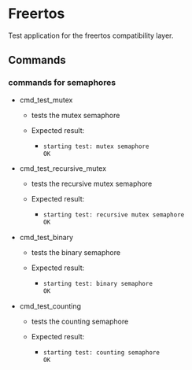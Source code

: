 # Freertos

Test application for the freertos compatibility layer.

## Commands

### commands for semaphores

- cmd_test_mutex
  - tests the mutex semaphore
  - Expected result:

    - ```bash
      starting test: mutex semaphore
      OK
      ```

- cmd_test_recursive_mutex
  - tests the recursive mutex semaphore
  - Expected result:

    - ```bash
      starting test: recursive mutex semaphore
      OK
      ```

- cmd_test_binary
  - tests the binary semaphore
  - Expected result:

    - ```bash
      starting test: binary semaphore
      OK
      ```

- cmd_test_counting
  - tests the counting semaphore
  - Expected result:

    - ```bash
      starting test: counting semaphore
      OK
      ```
